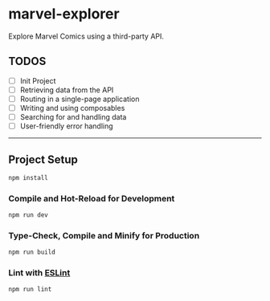 # marvel-explorer

Explore Marvel Comics using a third-party API.

## TODOS

- [ ] Init Project
- [ ] Retrieving data from the API
- [ ] Routing in a single-page application
- [ ] Writing and using composables
- [ ] Searching for and handling data
- [ ] User-friendly error handling

---

## Project Setup

```sh
npm install
```

### Compile and Hot-Reload for Development

```sh
npm run dev
```

### Type-Check, Compile and Minify for Production

```sh
npm run build
```

### Lint with [ESLint](https://eslint.org/)

```sh
npm run lint
```
